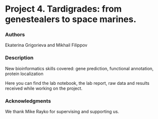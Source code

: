 # Project 4. Tardigrades: from genestealers to space marines.

### Authors
Ekaterina Grigorieva and Mikhail Filippov


### Description
New bioinformatics skills covered: gene prediction, functional annotation, protein localization

Here you can find the lab notebook, the lab report, raw data and results received while working on the project. 


### Acknowledgments
We thank Mike Rayko for supervising and supporting us.
